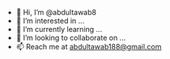 - 👋 Hi, I’m @abdultawab8
- 👀 I’m interested in ...
- 🌱 I’m currently learning ...
- 💞️ I’m looking to collaborate on ...
- 📫 Reach me at abdultawab188@gmail.com

<!---
abdultawab8/abdultawab8 is a ✨ special ✨ repository because its `README.md` (this file) appears on your GitHub profile.
You can click the Preview link to take a look at your changes.
--->
